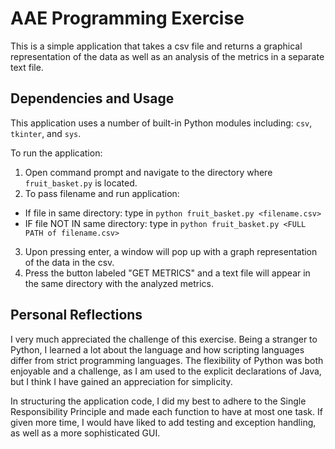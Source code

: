 # AAE Programming Exercise

This is a simple application that takes a csv file and returns a graphical representation of the data as well as an analysis of the metrics in a separate text file.

## Dependencies and Usage

This application uses a number of built-in Python modules including: `csv`, `tkinter`, and `sys`.

To run the application:
1. Open command prompt and navigate to the directory where `fruit_basket.py` is located.
2. To pass filename and run application:
* If file in same directory: type in `python fruit_basket.py <filename.csv>`
* IF file NOT IN same directory: type in `python fruit_basket.py <FULL PATH of filename.csv>`
3. Upon pressing enter, a window will pop up with a graph representation of the data in the csv. 
4. Press the button labeled "GET METRICS" and a text file will appear in the same directory with the analyzed metrics.

## Personal Reflections

I very much appreciated the challenge of this exercise. Being a stranger to Python, I learned a lot about the language and how scripting languages differ from strict programming languages. The flexibility of Python was both enjoyable and a challenge, as I am used to the explicit declarations of Java, but I think I have gained an appreciation for simplicity.

In structuring the application code, I did my best to adhere to the Single Responsibility Principle and made each function to have at most one task. If given more time, I would have liked to add testing and exception handling, as well as a more sophisticated GUI. 